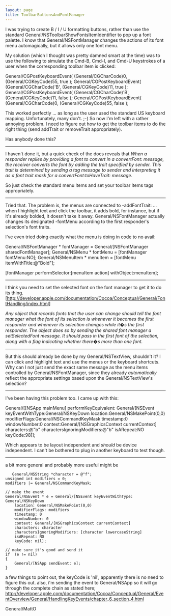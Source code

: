 ```yaml
---
layout: page
title: ToolbarButtonsAndFontManager
---
```


I was trying to create B / I / U formatting buttons, rather than use the standard General/NSToolbarShowFontsItemIdentifier to pop up a font palette. I know that General/NSFontManager changes the actions of its font menu automagically, but it allows only one font menu.

My solution (which I thought was pretty damned smart at the time) was to use the following to simulate the Cmd-B, Cmd-I, and Cmd-U keystrokes of a user when the corresponding toolbar item is clicked:

    
General/CGPostKeyboardEvent( (General/CGCharCode)0, (General/CGKeyCode)55, true );
General/CGPostKeyboardEvent( (General/CGCharCode)'B', (General/CGKeyCode)11, true );
General/CGPostKeyboardEvent( (General/CGCharCode)'B', (General/CGKeyCode)11, false );
General/CGPostKeyboardEvent( (General/CGCharCode)0, (General/CGKeyCode)55, false );


This worked perfectly ... as long as the user used the standard US keyboard mapping. Unfortunately, many don't. ;-) So now I'm left with a rather annoying problem. I need to figure out how to get the toolbar items to do the right thing (send addTrait or removeTrait appropriately). 

Has anybody done this?

----

I haven't done it, but a quick check of the docs reveals that *When a responder replies by providing a font to convert in a convertFont: message, the receiver converts the font by adding the trait specified by sender. This trait is determined by sending a tag message to sender and interpreting it as a font trait mask for a convertFont:toHaveTrait: message.*

So just check the standard menu items and set your toolbar items tags appropriately.

----

Tried that. The problem is, the menus are connected to -addFontTrait: ... when I highlight text and click the toolbar, it adds bold, for instance, but if it's already bolded, it doesn't take it away. General/NSFontManager actually changes its designated -fontMenu according to the first responder's selection's font traits.

I've even tried doing exactly what the menu is doing in code to no avail:

    
	
General/NSFontManager * fontManager = General/[NSFontManager sharedFontManager];
General/NSMenu * fontMenu = [fontManager fontMenu:NO];
General/NSMenuItem * menuItem = [fontMenu itemWithTitle:@"Bold"];

[fontManager performSelector:[menuItem action] withObject:menuItem];



----

I think you need to set the selected font on the font manager to get it to do its thing. [http://developer.apple.com/documentation/Cocoa/Conceptual/General/FontHandling/index.html]

*Any object that records fonts that the user can change should tell the font manager what the font of its selection is whenever it becomes the first responder and whenever its selection changes while it�s the first responder. The object does so by sending the shared font manager a setSelectedFont message. It should pass in the first font of the selection, along with a flag indicating whether there�s more than one font.*

----

But this should already be done by my General/NSTextView, shouldn't it? I can click and highlight text and use the menus or the keyboard shortcuts. Why can I not just send the exact same message as the menu items controlled by General/NSFontManager, since they already *automatically* reflect the  appropriate settings based upon the General/NSTextView's selection? 

----

I've been having this problem too. I came up with this:

    
General/[[NSApp mainMenu] performKeyEquivalent:
			General/[NSEvent keyEventWithType:General/NSKeyDown
						    location:General/NSMakePoint(0,0)
					     modifierFlags:General/NSCommandKeyMask
					        timestamp:0
					 windowNumber:0
						    context:General/[NSGraphicsContext currentContext]
						characters:@"b"
		         charactersIgnoringModifiers:@"b"
					         isARepeat:NO
					           keyCode:98]];


Which appears to be layout independent and *should* be device independent. I can't be bothered to plug in another keyboard to test though.

----

a bit more general and probably more useful might be

    
       General/NSString *character = @"f";
	unsigned int modifiers = 0;
	modifiers |= General/NSCommandKeyMask;

	// make the event
	General/NSEvent * e = General/[NSEvent keyEventWithType: General/NSKeyDown 
		location: General/NSMakePoint(0,0) 
		modifierFlags: modifiers 
		timestamp: 0
		windowNumber: 0
		context: General/[NSGraphicsContext currentContext] 
		characters: character
		charactersIgnoringModifiers: [character lowercaseString]
		isARepeat: NO
		keyCode: nil];
	
	// make sure it's good and send it
	if  (e != nil)
	{
		General/[NSApp sendEvent: e];
	}


a few things to point out, the keyCode is 'nil', apparently there is no need to figure this out. also, i'm sending the event to General/NSApp so it will go through the complete chain as stated here; http://developer.apple.com/documentation/Cocoa/Conceptual/General/EventOverview/General/HandlingKeyEvents/chapter_6_section_4.html 

General/MattO
